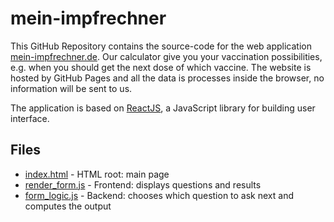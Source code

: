 # mein-impfrechner

This GitHub Repository contains the source-code for the web application [mein-impfrechner.de](https://mein-impfrechner.de). 
Our calculator give you your vaccination possibilities, e.g. when you should get the next dose of which vaccine.
The website is hosted by GitHub Pages and all the data is processes inside the browser, no information will be sent to 
us. 

The application is based on [ReactJS](https://reactjs.org/), a JavaScript library for building user interface. 

## Files
* [index.html](index.html) - HTML root: main page
* [render_form.js](form_logic.js) - Frontend: displays questions and results 
* [form_logic.js](form_logic.js) - Backend: chooses which question to ask next and computes the output
